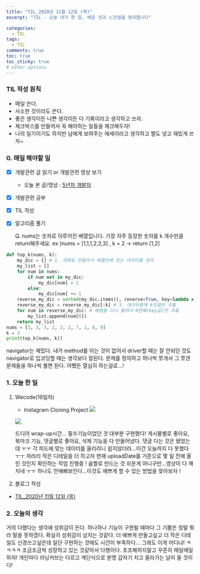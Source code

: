 ```yaml
---
title: "TIL_2020년 11월 12일 (목)"
excerpt: "TIL - 오늘 내가 한 일, 배운 것과 느낀점을 정리합니다"

categories:
  - TIL
tags:
  - TIL
comments: true
toc: true
toc_sticky: true
# other options
---
```


### TIL 작성 원칙

- 매일 쓴다.
- 사소한 것이라도 쓴다.
- 좋은 생각이든 나쁜 생각이든 다 기록이라고 생각하고 쓰자.
- 체크박스를 만들어서 꼭 해야하는 일들을 체크해두자!
- 나의 일기이기도 하지만 남에게 보여주는 에세이라고 생각하고 짤도 넣고 재밌게 쓰자~

### 0. 매일 해야할 일

- [x] 개발관련 글 읽기 or 개발관련 영상 보기
  
  - 오늘 본 글/영상 : [5년차 개발자](https://blog.kingbbode.com/51)
  
- [x] 개발관련 공부

- [x] TIL 작성

- [x] 알고리즘 풀기

  Q. nums는 숫자로 이루어진 배열입니다. 가장 자주 등장한 숫자를 k 개수만큼 return해주세요.
ex )nums = [1,1,1,2,2,3] , k = 2 -> return [1,2]
```python
def top_k(nums, k):
    my_dic = {} # 1. 객체로 만들어서 배열안에 있는 데이터를 정리
    my_list = []
    for num in nums:
        if num not in my_dic:
            my_dic[num] = 1
        else:
            my_dic[num] += 1
    reverse_my_dic = sorted(my_dic.items(), reverse=True, key=lambda x: x[1]) # 2. value값을 기준으로 내림차순으로 정렬
    reverse_my_dic = reverse_my_dic[:k] # 3. 데이터중에 k만큼만 추출
    for num in reverse_my_dic: # 배열을 다시 돌려서 0번째(key값)만 추출
        my_list.append(num[0])
    return my_list
nums = [3, 3, 3, 2, 2, 2, 7, 1, 8, 9]
k = 3
print(top_k(nums, k))
```

navigator는 재밌다. 내가 method를 아는 것이 없어서 driver할 때는 잘 안되던 것도 navigator로 입코딩할 때는 생각보다 잘된다. 문제를 정의하고 하나씩 쪼개서 그 쪼갠 문제들을 하나씩 풀면 된다. 어쨌든 열심히 하는걸로...!

### 1. 오늘 한 일

1. Wecode(19일차)

   - Instagram Cloning Project
    ![](https://i.ibb.co/zrcJLNp/2020-11-14-10-31-57-1.gif)

    ![](https://i.ibb.co/9ZmqVRq/2020-11-14-10-32-11.gif)

     드디어 wrap-up시간... 필수기능이었던 것 대부분 구현했다!
     게시물별로 좋아요, 북마크 기능, 댓글별로 좋아요, 삭제 기능을 다 만들어냈다. 댓글 다는 것은 됐었는데 ㅜㅜ 각 피드에 맞는 데이터를 올리려니 쉽지않더라...이건 오늘까지 다 못했다 ㅜㅜ 차라리 작은 디테일을 더 하고자 현재 uploadDate를 기준으로 몇 일 전에 올린 것인지 확인하는 작업 진행중 !
     움짤로 만드는 것 쉬운게 아니구만...영상이 다 깨지네 ㅜㅜ 하나도 안예뻐보인다...이것도 예쁘게 할 수 있는 방법을 찾아보자 !

2. 블로그 작성

- [TIL_2020년 11월 12일 (목)](https://hocheoljang.github.io/til/TIL-20201112)



### 2. 오늘의 생각

거의 다했다는 생각에 성취감이 든다. 하나하나 기능이 구현될 때마다 그 기쁨은 정말 뭐라 말을 못하겠다. 확실히 성취감이 넘치는 것같다. 더 예쁘게 만들고싶고 더 작은 디테일도 신경쓰고싶은데 일단 구현하는 것에도 시간이 부족하다... 그래도 이게 어디냐! ㅋㅋㅋㅋ 조금조금씩 성장하고 있는 것같아서 다행이다. 초조해하지말고 꾸준히 매일매일 하자! 개인마다 러닝커브는 다르고 계단식으로 분명 갑자기 치고 올라가는 날이 올 것이다! 